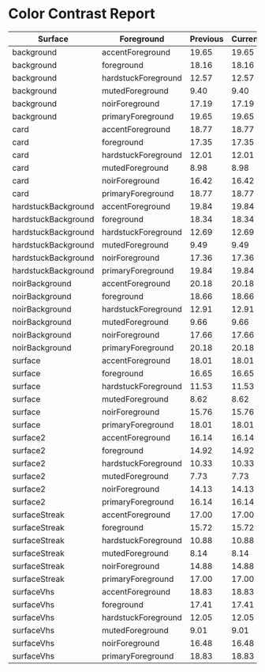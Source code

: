 # Color Contrast Report

| Surface | Foreground | Previous | Current | AA |
| --- | --- | --- | --- | --- |
| background | accentForeground | 19.65 | 19.65 | pass |
| background | foreground | 18.16 | 18.16 | pass |
| background | hardstuckForeground | 12.57 | 12.57 | pass |
| background | mutedForeground | 9.40 | 9.40 | pass |
| background | noirForeground | 17.19 | 17.19 | pass |
| background | primaryForeground | 19.65 | 19.65 | pass |
| card | accentForeground | 18.77 | 18.77 | pass |
| card | foreground | 17.35 | 17.35 | pass |
| card | hardstuckForeground | 12.01 | 12.01 | pass |
| card | mutedForeground | 8.98 | 8.98 | pass |
| card | noirForeground | 16.42 | 16.42 | pass |
| card | primaryForeground | 18.77 | 18.77 | pass |
| hardstuckBackground | accentForeground | 19.84 | 19.84 | pass |
| hardstuckBackground | foreground | 18.34 | 18.34 | pass |
| hardstuckBackground | hardstuckForeground | 12.69 | 12.69 | pass |
| hardstuckBackground | mutedForeground | 9.49 | 9.49 | pass |
| hardstuckBackground | noirForeground | 17.36 | 17.36 | pass |
| hardstuckBackground | primaryForeground | 19.84 | 19.84 | pass |
| noirBackground | accentForeground | 20.18 | 20.18 | pass |
| noirBackground | foreground | 18.66 | 18.66 | pass |
| noirBackground | hardstuckForeground | 12.91 | 12.91 | pass |
| noirBackground | mutedForeground | 9.66 | 9.66 | pass |
| noirBackground | noirForeground | 17.66 | 17.66 | pass |
| noirBackground | primaryForeground | 20.18 | 20.18 | pass |
| surface | accentForeground | 18.01 | 18.01 | pass |
| surface | foreground | 16.65 | 16.65 | pass |
| surface | hardstuckForeground | 11.53 | 11.53 | pass |
| surface | mutedForeground | 8.62 | 8.62 | pass |
| surface | noirForeground | 15.76 | 15.76 | pass |
| surface | primaryForeground | 18.01 | 18.01 | pass |
| surface2 | accentForeground | 16.14 | 16.14 | pass |
| surface2 | foreground | 14.92 | 14.92 | pass |
| surface2 | hardstuckForeground | 10.33 | 10.33 | pass |
| surface2 | mutedForeground | 7.73 | 7.73 | pass |
| surface2 | noirForeground | 14.13 | 14.13 | pass |
| surface2 | primaryForeground | 16.14 | 16.14 | pass |
| surfaceStreak | accentForeground | 17.00 | 17.00 | pass |
| surfaceStreak | foreground | 15.72 | 15.72 | pass |
| surfaceStreak | hardstuckForeground | 10.88 | 10.88 | pass |
| surfaceStreak | mutedForeground | 8.14 | 8.14 | pass |
| surfaceStreak | noirForeground | 14.88 | 14.88 | pass |
| surfaceStreak | primaryForeground | 17.00 | 17.00 | pass |
| surfaceVhs | accentForeground | 18.83 | 18.83 | pass |
| surfaceVhs | foreground | 17.41 | 17.41 | pass |
| surfaceVhs | hardstuckForeground | 12.05 | 12.05 | pass |
| surfaceVhs | mutedForeground | 9.01 | 9.01 | pass |
| surfaceVhs | noirForeground | 16.48 | 16.48 | pass |
| surfaceVhs | primaryForeground | 18.83 | 18.83 | pass |
